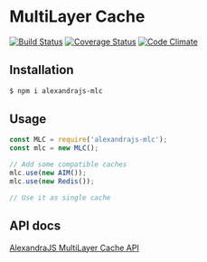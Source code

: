 # MultiLayer Cache
[![Build Status](https://travis-ci.org/alexandrajs/mlc.svg?branch=master)](https://travis-ci.org/alexandrajs/mlc)
[![Coverage Status](https://coveralls.io/repos/github/alexandrajs/mlc/badge.svg?branch=master)](https://coveralls.io/github/alexandrajs/mlc?branch=master)
[![Code Climate](https://codeclimate.com/github/alexandrajs/mlc/badges/gpa.svg)](https://codeclimate.com/github/alexandrajs/mlc)
## Installation
```bash
$ npm i alexandrajs-mlc
```
## Usage
```javascript
const MLC = require('alexandrajs-mlc');
const mlc = new MLC();

// Add some compatible caches
mlc.use(new AIM());
mlc.use(new Redis());

// Use it as single cache
```
## API docs
[AlexandraJS MultiLayer Cache API](http://alexandrajs.github.io/mlc/)
